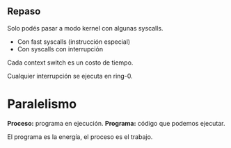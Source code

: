 ## Repaso

Solo podés pasar a modo kernel con algunas syscalls.
* Con fast syscalls (instrucción especial)
* Con syscalls con interrupción

Cada context switch es un costo de tiempo.

Cualquier interrupción se ejecuta en ring-0.

# Paralelismo

**Proceso:** programa en ejecución.
**Programa:** código que podemos ejecutar.

El programa es la energía, el proceso es el trabajo.

